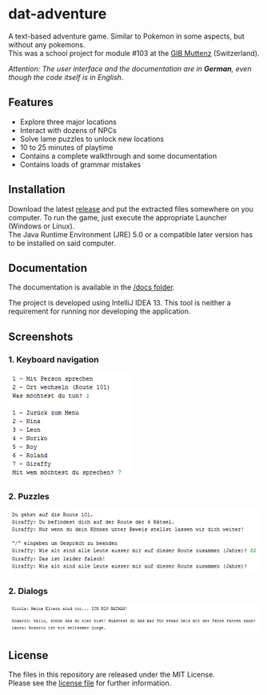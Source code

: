 # dat-adventure

A text-based adventure game. Similar to Pokemon in some aspects, but without any pokemons.  
This was a school project for module #103 at the [GIB Muttenz](http://www.gibm.ch) (Switzerland).

*Attention: The user interface and the documentation are in __German__, even though the code itself is in English.*

## Features
- Explore three major locations
- Interact with dozens of NPCs
- Solve lame puzzles to unlock new locations
- 10 to 25 minutes of playtime
- Contains a complete walkthrough and some documentation
- Contains loads of grammar mistakes

## Installation
Download the latest [release](https://github.com/drasive/dat-adventure/releases/) and put the extracted files somewhere on you computer. To run the game, just execute the appropriate Launcher (Windows or Linux).  
The Java Runtime Environment (JRE) 5.0 or a compatible later version has to be installed on said computer.

## Documentation
The documentation is available in the [/docs folder](docs).

The project is developed using IntelliJ IDEA 13. This tool is neither a requirement for running nor developing the application.

## Screenshots
### 1. Keyboard navigation
![Keyboard navigation](/docs/_source/keyboard_navigation.png "Keyboard navigation")

### 2. Puzzles
![Puzzles](/docs/_source/puzzles.png "Puzzles")

### 2. Dialogs
![Dialogs](/docs/_source/dialogs.png "Dialogs")

## License
The files in this repository are released under the MIT License.  
Please see the [license file](LICENSE) for further information.
